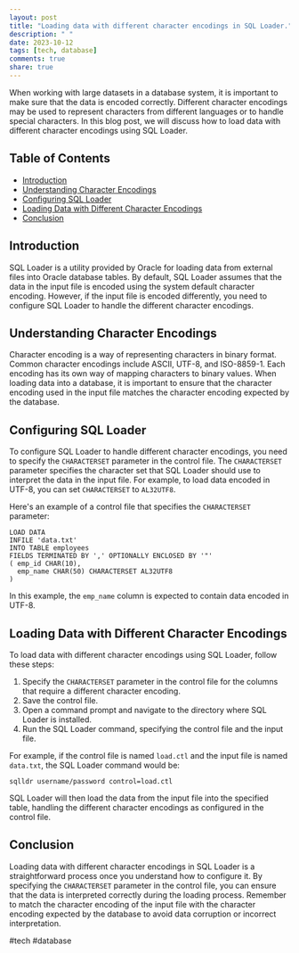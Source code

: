 ```yaml
---
layout: post
title: "Loading data with different character encodings in SQL Loader."
description: " "
date: 2023-10-12
tags: [tech, database]
comments: true
share: true
---
```


When working with large datasets in a database system, it is important to make sure that the data is encoded correctly. Different character encodings may be used to represent characters from different languages or to handle special characters. In this blog post, we will discuss how to load data with different character encodings using SQL Loader.

## Table of Contents
- [Introduction](#introduction)
- [Understanding Character Encodings](#understanding-character-encodings)
- [Configuring SQL Loader](#configuring-sql-loader)
- [Loading Data with Different Character Encodings](#loading-data-with-different-character-encodings)
- [Conclusion](#conclusion)

## Introduction
SQL Loader is a utility provided by Oracle for loading data from external files into Oracle database tables. By default, SQL Loader assumes that the data in the input file is encoded using the system default character encoding. However, if the input file is encoded differently, you need to configure SQL Loader to handle the different character encodings.

## Understanding Character Encodings
Character encoding is a way of representing characters in binary format. Common character encodings include ASCII, UTF-8, and ISO-8859-1. Each encoding has its own way of mapping characters to binary values. When loading data into a database, it is important to ensure that the character encoding used in the input file matches the character encoding expected by the database.

## Configuring SQL Loader
To configure SQL Loader to handle different character encodings, you need to specify the `CHARACTERSET` parameter in the control file. The `CHARACTERSET` parameter specifies the character set that SQL Loader should use to interpret the data in the input file. For example, to load data encoded in UTF-8, you can set `CHARACTERSET` to `AL32UTF8`.

Here's an example of a control file that specifies the `CHARACTERSET` parameter:

```
LOAD DATA
INFILE 'data.txt'
INTO TABLE employees
FIELDS TERMINATED BY ',' OPTIONALLY ENCLOSED BY '"'
( emp_id CHAR(10),
  emp_name CHAR(50) CHARACTERSET AL32UTF8
)
```

In this example, the `emp_name` column is expected to contain data encoded in UTF-8.

## Loading Data with Different Character Encodings
To load data with different character encodings using SQL Loader, follow these steps:

1. Specify the `CHARACTERSET` parameter in the control file for the columns that require a different character encoding.
2. Save the control file.
3. Open a command prompt and navigate to the directory where SQL Loader is installed.
4. Run the SQL Loader command, specifying the control file and the input file.

For example, if the control file is named `load.ctl` and the input file is named `data.txt`, the SQL Loader command would be:

```
sqlldr username/password control=load.ctl
```

SQL Loader will then load the data from the input file into the specified table, handling the different character encodings as configured in the control file.

## Conclusion
Loading data with different character encodings in SQL Loader is a straightforward process once you understand how to configure it. By specifying the `CHARACTERSET` parameter in the control file, you can ensure that the data is interpreted correctly during the loading process. Remember to match the character encoding of the input file with the character encoding expected by the database to avoid data corruption or incorrect interpretation.

#tech #database